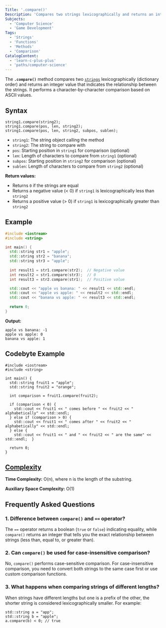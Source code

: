 ```yaml
---
Title: '.compare()'
Description: 'Compares two strings lexicographically and returns an integer indicating their relationship.'
Subjects:
  - 'Computer Science'
  - 'Game Development'
Tags:
  - 'Strings'
  - 'Functions'
  - 'Methods'
  - 'Comparison'
CatalogContent:
  - 'learn-c-plus-plus'
  - 'paths/computer-science'
---
```


The **`.compare()`** method compares two [`strings`](https://www.codecademy.com/resources/docs/cpp/strings) lexicographically (dictionary order) and returns an integer value that indicates the relationship between the strings. It performs a character-by-character comparison based on ASCII values.

## Syntax

```pseudo
string1.compare(string2);
string1.compare(pos, len, string2);
string1.compare(pos, len, string2, subpos, sublen);
```

- `string1`: The string object calling the method
- `string2`: The string to compare with
- `pos`: Starting position in `string1` for comparison (optional)
- `len`: Length of characters to compare from `string1` (optional)
- `subpos`: Starting position in `string2` for comparison (optional)
- `sublen`: Length of characters to compare from `string2` (optional)

**Return values:**
- Returns `0` if the strings are equal
- Returns a negative value (< 0) if `string1` is lexicographically less than `string2`
- Returns a positive value (> 0) if `string1` is lexicographically greater than `string2`

## Example

```cpp
#include <iostream>
#include <string>

int main() {
  std::string str1 = "apple";
  std::string str2 = "banana";
  std::string str3 = "apple";
  
  int result1 = str1.compare(str2);  // Negative value
  int result2 = str1.compare(str3);  // 0
  int result3 = str2.compare(str1);  // Positive value

  std::cout << "apple vs banana: " << result1 << std::endl;
  std::cout << "apple vs apple: " << result2 << std::endl;
  std::cout << "banana vs apple: " << result3 << std::endl;
  
  return 0;
}
```

**Output:**
```
apple vs banana: -1 
apple vs apple: 0
banana vs apple: 1
```

## Codebyte Example

```codebyte/cpp
#include <iostream>
#include <string>

int main() {
  std::string fruit1 = "apple";
  std::string fruit2 = "orange";
  
  int comparison = fruit1.compare(fruit2);
  
  if (comparison < 0) {
    std::cout << fruit1 << " comes before " << fruit2 << " alphabetically" << std::endl;
  } else if (comparison > 0) {
    std::cout << fruit1 << " comes after " << fruit2 << " alphabetically" << std::endl;
  } else {
    std::cout << fruit1 << " and " << fruit2 << " are the same" << std::endl;  }
  
  return 0;
}
```


## [Complexity](https://www.codecademy.com/resources/docs/general/big-o-notation)

**Time Complexity:** O(n), where n is the length of the substring.

**Auxiliary Space Complexity:** O(1)


## Frequently Asked Questions

### 1. Difference between `compare()` and `==` operator?
The `==` operator returns a boolean (`true` or `false`) indicating equality, while `compare()` returns an integer that tells you the exact relationship between strings (less than, equal to, or greater than).

### 2. Can `compare()` be used for case-insensitive comparison?
No, `compare()` performs case-sensitive comparison. For case-insensitive comparison, you need to convert both strings to the same case first or use custom comparison functions.

### 3. What happens when comparing strings of different lengths?
When strings have different lengths but one is a prefix of the other, the shorter string is considered lexicographically smaller. For example:
```
std::string a = "app";
std::string b = "apple";
a.compare(b) < 0; // true
```
